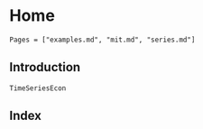 # Home

```@contents
Pages = ["examples.md", "mit.md", "series.md"]

```

## Introduction

```@docs
TimeSeriesEcon
```

## Index

```@index
```